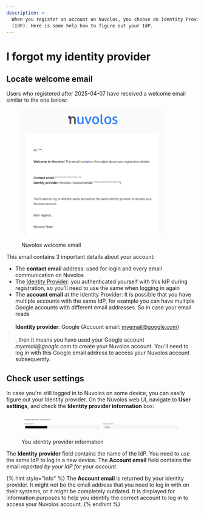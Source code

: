 ```yaml
---
description: >-
  When you register an account on Nuvolos, you choose an Identity Provider
  (IdP). Here is some help how to figure out your IdP.
---
```


# I forgot my identity provider

## Locate welcome email

Users who registered after 2025-04-07 have received a welcome email similar to the one below:

<figure><img src="../../../.gitbook/assets/registration_details.png" alt="" width="375"><figcaption><p>Nuvolos welcome email</p></figcaption></figure>

This email contains 3 important details about your account:

* The **contact email** address: used for login and every email communication on Nuvolos
* The[ Identity Provider](../../../reference/glossary.md#identity-provider): you authenticated yourself with this IdP during registration, so you'll need to use the same when logging in again
* The **account email** at the Identity Provider: It is possible that you have multiple accounts with the same IdP, for example you can have multiple Google accounts with different email addresses. So in case your email reads\
  \
  **Identity provider**: Google (Account email: myemail@google.com)\
  \
  , then it means you have used your Google account _myemail@google.com_ to create your Nuvolos account. You'll need to log in with this Google email address to access your Nuvolos account subsequently.

## Check user settings

In case you're still logged in to Nuvolos on some device, you can easily figure out your Identity provider. On the Nuvolos web UI, navigate to **User settings**, and check the **Identity provider information** box:

<figure><img src="../../../.gitbook/assets/image (33).png" alt=""><figcaption><p>You identity provider information</p></figcaption></figure>

The **Identity provider** field contains the name of the IdP. You need to use the same IdP to log in a new device. The **Account email** field contains the email _reported by your IdP for your account_.

{% hint style="info" %}
The **Account email** is returned by your identity provider. It might not be the email address that you need to log in with on their systems, or it might be completely outdated. It is displayed for information purposes to help you identify the correct account to log in to access your Nuvolos account.
{% endhint %}

